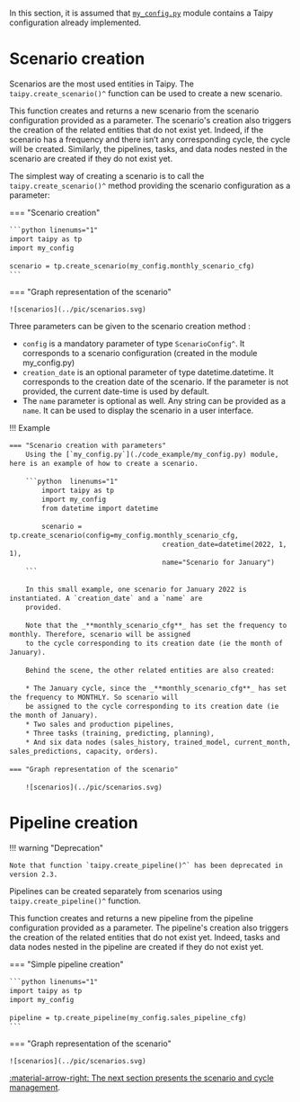 In this section, it is assumed that <a href="./code_example/my_config.py" download>`my_config.py`</a>
module contains a Taipy configuration already implemented.

# Scenario creation
Scenarios are the most used entities in Taipy. The `taipy.create_scenario()^` function can be used to create a new
scenario.

This function creates and returns a new scenario from the scenario configuration provided as a parameter. The
scenario's creation also triggers the creation of the related entities that do not exist yet. Indeed, if the
scenario has a frequency and there isn’t any corresponding cycle, the cycle will be created. Similarly, the
pipelines, tasks, and data nodes nested in the scenario are created if they do not exist yet.

The simplest way of creating a scenario is to call the `taipy.create_scenario()^` method providing the scenario
configuration as a parameter:

=== "Scenario creation"

    ```python linenums="1"
    import taipy as tp
    import my_config

    scenario = tp.create_scenario(my_config.monthly_scenario_cfg)
    ```

=== "Graph representation of the scenario"

    ![scenarios](../pic/scenarios.svg)


Three parameters can be given to the scenario creation method :

-   `config` is a mandatory parameter of type `ScenarioConfig^`. It corresponds to a scenario configuration (created
    in the module my_config.py)
-   `creation_date` is an optional parameter of type datetime.datetime. It corresponds to the creation date of
    the scenario. If the parameter is not provided, the current date-time is used by default.
-   The `name` parameter is optional as well. Any string can be provided as a `name`. It can be used to display
    the scenario in a user interface.

!!! Example

    === "Scenario creation with parameters"
        Using the [`my_config.py`](./code_example/my_config.py) module, here is an example of how to create a scenario.

        ```python  linenums="1"
            import taipy as tp
            import my_config
            from datetime import datetime

            scenario = tp.create_scenario(config=my_config.monthly_scenario_cfg,
                                          creation_date=datetime(2022, 1, 1),
                                          name="Scenario for January")
        ```

        In this small example, one scenario for January 2022 is instantiated. A `creation_date` and a `name` are
        provided.

        Note that the _**monthly_scenario_cfg**_ has set the frequency to monthly. Therefore, scenario will be assigned
        to the cycle corresponding to its creation date (ie the month of January).

        Behind the scene, the other related entities are also created:

        * The January cycle, since the _**monthly_scenario_cfg**_ has set the frequency to MONTHLY. So scenario will
        be assigned to the cycle corresponding to its creation date (ie the month of January).
        * Two sales and production pipelines,
        * Three tasks (training, predicting, planning),
        * And six data nodes (sales_history, trained_model, current_month, sales_predictions, capacity, orders).

    === "Graph representation of the scenario"

        ![scenarios](../pic/scenarios.svg)

# Pipeline creation

!!! warning "Deprecation"

    Note that function `taipy.create_pipeline()^` has been deprecated in version 2.3.

Pipelines can be created separately from scenarios using `taipy.create_pipeline()^` function.

This function creates and returns a new pipeline from the pipeline configuration provided as a parameter. The
pipeline's creation also triggers the creation of the related entities that do not exist yet. Indeed, tasks and data
nodes nested in the pipeline are created if they do not exist yet.

=== "Simple pipeline creation"

    ```python linenums="1"
    import taipy as tp
    import my_config

    pipeline = tp.create_pipeline(my_config.sales_pipeline_cfg)
    ```

=== "Graph representation of the scenario"

    ![scenarios](../pic/scenarios.svg)


[:material-arrow-right: The next section presents the scenario and cycle management](scenario-cycle-mgt.md).
